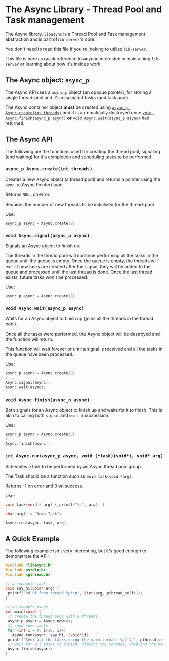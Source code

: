 # The Async Library - Thread Pool and Task management

The Async library, `libasync` is a Thread Pool and Task management abstraction and is part of`lib-server`'s core.

You don't need to read this file if you're looking to utilize `lib-server`.

This file is here as quick reference to anyone interested in maintaining `lib-server` or learning about how it's insides work.

## The Async object: `async_p`

The Async API uses a `async_p` object (an opaque pointer), for storing a single thread-pool and it's associated tasks (and task pool).

The Async container object **must** be created using [`async_p Async.create(int threads)`](#async_p-asynccreateint-threads) and it is automatically destroyed once [`void Async.finish(async_p async)`](#void-asyncfinishasync_p-async) **or** [`void Async.wait(async_p async)`](#void-asyncwaitasync_p-async) had returned.

## The Async API

The following are the functions used for creating the thread pool, signaling (and waiting) for it's completion and scheduling tasks to be performed.

### `async_p Async.create(int threads)`

Creates a new Async object (a thread pool) and returns a pointer using the `aync_p` (Async Pointer) type.

Returns `NULL` on error.

Requires the number of new threads to be initialized for the thread-pool.

Use:

```c
async_p async = Async.create(8);
```

### `void Async.signal(async_p async)`

Signals an Async object to finish up.

The threads in the thread pool will continue performing all the tasks in the queue until the queue is empty. Once the queue is empty, the threads will exit. If new tasks are created after the signal, they will be added to the queue and processed until the last thread is done. Once the last thread exists, future tasks won't be processed.

Use:

```c
async_p async = Async.create(8);
```

### `void Async.wait(async_p async)`

Waits for an Async object to finish up (joins all the threads in the thread
pool).

Once all the tasks were performed, the Async object will be destroyed and the function will return.

This function will wait forever or until a signal is received and all the tasks in the queue have been processed.

Use:

```c
async_p async = Async.create(8);
/...
Async.signal(async);
Async.wait(async);
```

### `void Async.finish(async_p async)`

Both signals for an Async object to finish up and waits for it to finish. This is akin to calling both `signal` and `wait` in succession.

Use:

```c
async_p async = Async.create(8);
/...
Async.finish(async);
```

### `int Async.run(async_p async, void (*task)(void*), void* arg)`

Schedules a task to be performed by an Async thread pool group.

The Task should be a function such as `void task(void *arg)`.

Returns -1 on error and 0 on success.

Use:

```c
void task(void * arg) { printf("%s", arg); }

char arg[] = "Demo Task";

Async.run(async, task, arg);
```

## A Quick Example

The following example isn't very interesting, but it's good enough to demonstrate the API:

```c
#include "libasync.h"
#include <stdio.h>
#include <pthread.h>

// an example task
void say_hi(void* arg) {
 printf("%d Hi from thread %p!\n", (int)arg, pthread_self());
}

// an example usage
int main(void) {
 // create the thread pool with 8 threads.
 async_p async = Async.new(8);
 // send some tasks
 for (int i = 0; i<16; i++)
   Async.run(async, say_hi, (void*)i);
 printf("Sent all the tasks using the main thread (%p)!\n", pthread_self());
 // wait for all tasks to finish, closing the threads, clearing the memory.
 Async.finish(async);
}
```
